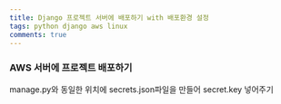 ```yaml
---
title: Django 프로젝트 서버에 배포하기 with 배포환경 설정
tags: python django aws linux
comments: true
---
```


### AWS 서버에 프로젝트 배포하기

manage.py와 동일한 위치에 secrets.json파일을 만들어 secret.key 넣어주기
